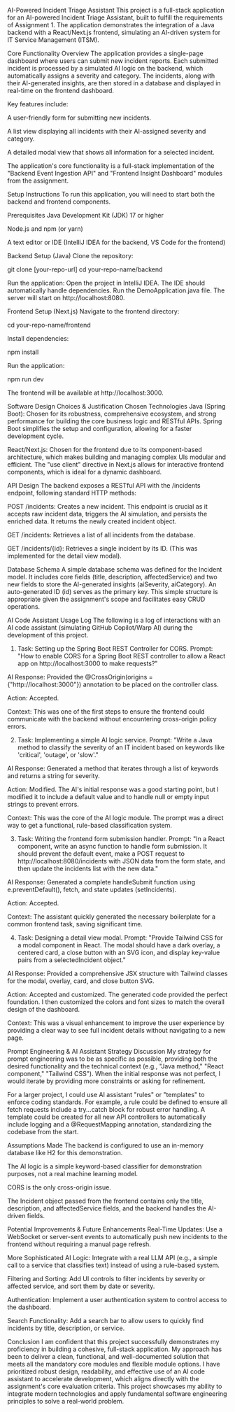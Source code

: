 AI-Powered Incident Triage Assistant
This project is a full-stack application for an AI-powered Incident Triage Assistant, built to fulfill the requirements of Assignment 1. The application demonstrates the integration of a Java backend with a React/Next.js frontend, simulating an AI-driven system for IT Service Management (ITSM).

Core Functionality Overview
The application provides a single-page dashboard where users can submit new incident reports. Each submitted incident is processed by a simulated AI logic on the backend, which automatically assigns a severity and category. The incidents, along with their AI-generated insights, are then stored in a database and displayed in real-time on the frontend dashboard.

Key features include:

A user-friendly form for submitting new incidents.

A list view displaying all incidents with their AI-assigned severity and category.

A detailed modal view that shows all information for a selected incident.

The application's core functionality is a full-stack implementation of the "Backend Event Ingestion API" and "Frontend Insight Dashboard" modules from the assignment.

Setup Instructions
To run this application, you will need to start both the backend and frontend components.

Prerequisites
Java Development Kit (JDK) 17 or higher

Node.js and npm (or yarn)

A text editor or IDE (IntelliJ IDEA for the backend, VS Code for the frontend)

Backend Setup (Java)
Clone the repository:

git clone [your-repo-url]
cd your-repo-name/backend

Run the application:
Open the project in IntelliJ IDEA. The IDE should automatically handle dependencies.
Run the DemoApplication.java file. The server will start on http://localhost:8080.

Frontend Setup (Next.js)
Navigate to the frontend directory:

cd your-repo-name/frontend

Install dependencies:

npm install

Run the application:

npm run dev

The frontend will be available at http://localhost:3000.

Software Design Choices & Justification
Chosen Technologies
Java (Spring Boot): Chosen for its robustness, comprehensive ecosystem, and strong performance for building the core business logic and RESTful APIs. Spring Boot simplifies the setup and configuration, allowing for a faster development cycle.

React/Next.js: Chosen for the frontend due to its component-based architecture, which makes building and managing complex UIs modular and efficient. The "use client" directive in Next.js allows for interactive frontend components, which is ideal for a dynamic dashboard.

API Design
The backend exposes a RESTful API with the /incidents endpoint, following standard HTTP methods:

POST /incidents: Creates a new incident. This endpoint is crucial as it accepts raw incident data, triggers the AI simulation, and persists the enriched data. It returns the newly created incident object.

GET /incidents: Retrieves a list of all incidents from the database.

GET /incidents/{id}: Retrieves a single incident by its ID. (This was implemented for the detail view modal).

Database Schema
A simple database schema was defined for the Incident model. It includes core fields (title, description, affectedService) and two new fields to store the AI-generated insights (aiSeverity, aiCategory). An auto-generated ID (id) serves as the primary key. This simple structure is appropriate given the assignment's scope and facilitates easy CRUD operations.

AI Code Assistant Usage Log
The following is a log of interactions with an AI code assistant (simulating GitHub Copilot/Warp AI) during the development of this project.

1. Task: Setting up the Spring Boot REST Controller for CORS.
Prompt: "How to enable CORS for a Spring Boot REST controller to allow a React app on http://localhost:3000 to make requests?"

AI Response: Provided the @CrossOrigin(origins = {"http://localhost:3000"}) annotation to be placed on the controller class.

Action: Accepted.

Context: This was one of the first steps to ensure the frontend could communicate with the backend without encountering cross-origin policy errors.

2. Task: Implementing a simple AI logic service.
Prompt: "Write a Java method to classify the severity of an IT incident based on keywords like 'critical', 'outage', or 'slow'."

AI Response: Generated a method that iterates through a list of keywords and returns a string for severity.

Action: Modified. The AI's initial response was a good starting point, but I modified it to include a default value and to handle null or empty input strings to prevent errors.

Context: This was the core of the AI logic module. The prompt was a direct way to get a functional, rule-based classification system.

3. Task: Writing the frontend form submission handler.
Prompt: "In a React component, write an async function to handle form submission. It should prevent the default event, make a POST request to http://localhost:8080/incidents with JSON data from the form state, and then update the incidents list with the new data."

AI Response: Generated a complete handleSubmit function using e.preventDefault(), fetch, and state updates (setIncidents).

Action: Accepted.

Context: The assistant quickly generated the necessary boilerplate for a common frontend task, saving significant time.

4. Task: Designing a detail view modal.
Prompt: "Provide Tailwind CSS for a modal component in React. The modal should have a dark overlay, a centered card, a close button with an SVG icon, and display key-value pairs from a selectedIncident object."

AI Response: Provided a comprehensive JSX structure with Tailwind classes for the modal, overlay, card, and close button SVG.

Action: Accepted and customized. The generated code provided the perfect foundation. I then customized the colors and font sizes to match the overall design of the dashboard.

Context: This was a visual enhancement to improve the user experience by providing a clear way to see full incident details without navigating to a new page.

Prompt Engineering & AI Assistant Strategy Discussion
My strategy for prompt engineering was to be as specific as possible, providing both the desired functionality and the technical context (e.g., "Java method," "React component," "Tailwind CSS"). When the initial response was not perfect, I would iterate by providing more constraints or asking for refinement.

For a larger project, I could use AI assistant "rules" or "templates" to enforce coding standards. For example, a rule could be defined to ensure all fetch requests include a try...catch block for robust error handling. A template could be created for all new API controllers to automatically include logging and a @RequestMapping annotation, standardizing the codebase from the start.

Assumptions Made
The backend is configured to use an in-memory database like H2 for this demonstration.

The AI logic is a simple keyword-based classifier for demonstration purposes, not a real machine learning model.

CORS is the only cross-origin issue.

The Incident object passed from the frontend contains only the title, description, and affectedService fields, and the backend handles the AI-driven fields.

Potential Improvements & Future Enhancements
Real-Time Updates: Use a WebSocket or server-sent events to automatically push new incidents to the frontend without requiring a manual page refresh.

More Sophisticated AI Logic: Integrate with a real LLM API (e.g., a simple call to a service that classifies text) instead of using a rule-based system.

Filtering and Sorting: Add UI controls to filter incidents by severity or affected service, and sort them by date or severity.

Authentication: Implement a user authentication system to control access to the dashboard.

Search Functionality: Add a search bar to allow users to quickly find incidents by title, description, or service.

Conclusion
I am confident that this project successfully demonstrates my proficiency in building a cohesive, full-stack application. My approach has been to deliver a clean, functional, and well-documented solution that meets all the mandatory core modules and flexible module options. I have prioritized robust design, readability, and effective use of an AI code assistant to accelerate development, which aligns directly with the assignment's core evaluation criteria. This project showcases my ability to integrate modern technologies and apply fundamental software engineering principles to solve a real-world problem.
